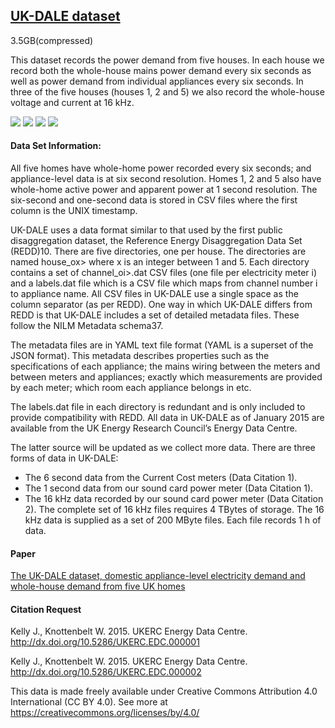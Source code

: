 ## [UK-DALE dataset](http://jack-kelly.com/data/)

3.5GB(compressed)

This dataset records the power demand from five houses. In each house we record both the whole-house mains power demand every six seconds as well as power demand from individual appliances every six seconds. In three of the five houses (houses 1, 2 and 5) we also record the whole-house voltage and current at 16 kHz.

![](https://img.shields.io/badge/sector-power-skyblue.svg) ![](https://img.shields.io/badge/labeled-yes-blue.svg)  ![](https://img.shields.io/badge/time--series-yes-blue.svg) ![](https://img.shields.io/badge/simulation-no-red.svg)

#### Data Set Information:

All five homes have whole-home power recorded every six seconds; and appliance-level data is at six second resolution. Homes 1, 2 and 5 also have whole-home active power and apparent power at 1 second resolution. The six-second and one-second data is stored in CSV files where the first column is the UNIX timestamp.

UK-DALE uses a data format similar to that used by the first public disaggregation dataset, the Reference
Energy Disaggregation Data Set (REDD)10.
There are five directories, one per house. The directories are named house_ox> where x is an integer between 1 and 5.
Each directory contains a set of channel_oi>.dat CSV files (one file per electricity meter i) and a labels.dat file which is a CSV file which maps from channel number i to appliance name. All CSV files in UK-DALE use a single space as the column separator (as per REDD).
One way in which UK-DALE differs from REDD is that UK-DALE includes a set of detailed metadata files. These follow the NILM Metadata schema37.

The metadata files are in YAML text file format (YAML is a superset of the JSON format). This metadata describes properties such as the specifications of each appliance; the mains wiring between the meters and between meters and appliances; exactly which measurements are provided by each meter; which room each appliance belongs in etc.

The labels.dat file in each directory is redundant and is only included to provide compatibility with REDD. All data in UK-DALE as of January 2015 are available from the UK Energy Research Council’s Energy Data Centre. 

The latter source will be updated as we collect more data. There are three forms of data in UK-DALE:

- The 6 second data from the Current Cost meters (Data Citation 1).
- The 1 second data from our sound card power meter (Data Citation 1). 
- The 16 kHz data recorded by our sound card power meter (Data Citation 2). The complete set of 16
  kHz files requires 4 TBytes of storage. The 16 kHz data is supplied as a set of 200 MByte files. Each file
  records 1 h of data.

#### Paper

[The UK-DALE dataset, domestic appliance-level electricity demand and whole-house demand from five UK homes](https://www.nature.com/articles/sdata20157)

#### Citation Request

Kelly J., Knottenbelt W. 2015. UKERC Energy Data Centre. <http://dx.doi.org/10.5286/UKERC.EDC.000001>

Kelly J., Knottenbelt W. 2015. UKERC Energy Data Centre. <http://dx.doi.org/10.5286/UKERC.EDC.000002>

This data is made freely available under Creative Commons Attribution 4.0 International (CC BY 4.0). See more at <https://creativecommons.org/licenses/by/4.0/>
